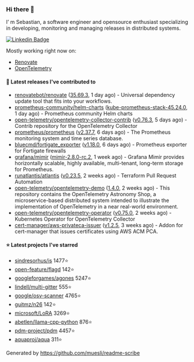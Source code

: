 ### Hi there 👋

I’ m Sebastian, a software engineer and opensource enthusiast specializing in developing, monitoring and managing releases in distributed systems.

[![Linkedin Badge](https://img.shields.io/badge/-LinkedIn-blue?style=flat&logo=Linkedin&logoColor=white&link=https://www.linkedin.com/in/sebastian-poxhofer/)](https://www.linkedin.com/in/sebastian-poxhofer/)

Mostly working right now on:
- [Renovate](https://github.com/renovatebot/renovate)
- [OpenTelemetry](https://github.com/open-telemetry)



#### 🚀 Latest releases I've contributed to

- [renovatebot/renovate](https://github.com/renovatebot/renovate) ([35.69.3](https://github.com/renovatebot/renovate/releases/tag/35.69.3), 1 day ago) - Universal dependency update tool that fits into your workflows.
- [prometheus-community/helm-charts](https://github.com/prometheus-community/helm-charts) ([kube-prometheus-stack-45.24.0](https://github.com/prometheus-community/helm-charts/releases/tag/kube-prometheus-stack-45.24.0), 1 day ago) - Prometheus community Helm charts
- [open-telemetry/opentelemetry-collector-contrib](https://github.com/open-telemetry/opentelemetry-collector-contrib) ([v0.76.3](https://github.com/open-telemetry/opentelemetry-collector-contrib/releases/tag/v0.76.3), 5 days ago) - Contrib repository for the OpenTelemetry Collector
- [prometheus/prometheus](https://github.com/prometheus/prometheus) ([v2.37.7](https://github.com/prometheus/prometheus/releases/tag/v2.37.7), 6 days ago) - The Prometheus monitoring system and time series database.
- [bluecmd/fortigate_exporter](https://github.com/bluecmd/fortigate_exporter) ([v1.18.0](https://github.com/bluecmd/fortigate_exporter/releases/tag/v1.18.0), 6 days ago) - Prometheus exporter for Fortigate firewalls
- [grafana/mimir](https://github.com/grafana/mimir) ([mimir-2.8.0-rc.2](https://github.com/grafana/mimir/releases/tag/mimir-2.8.0-rc.2), 1 week ago) - Grafana Mimir provides horizontally scalable, highly available, multi-tenant, long-term storage for Prometheus.
- [runatlantis/atlantis](https://github.com/runatlantis/atlantis) ([v0.23.5](https://github.com/runatlantis/atlantis/releases/tag/v0.23.5), 2 weeks ago) - Terraform Pull Request Automation
- [open-telemetry/opentelemetry-demo](https://github.com/open-telemetry/opentelemetry-demo) ([1.4.0](https://github.com/open-telemetry/opentelemetry-demo/releases/tag/1.4.0), 2 weeks ago) - This repository contains the OpenTelemetry Astronomy Shop, a microservice-based distributed system intended to illustrate the implementation of OpenTelemetry in a near real-world environment.
- [open-telemetry/opentelemetry-operator](https://github.com/open-telemetry/opentelemetry-operator) ([v0.75.0](https://github.com/open-telemetry/opentelemetry-operator/releases/tag/v0.75.0), 2 weeks ago) - Kubernetes Operator for OpenTelemetry Collector
- [cert-manager/aws-privateca-issuer](https://github.com/cert-manager/aws-privateca-issuer) ([v1.2.5](https://github.com/cert-manager/aws-privateca-issuer/releases/tag/v1.2.5), 3 weeks ago) - Addon for cert-manager that issues certificates using AWS ACM PCA.

#### ⭐ Latest projects I've starred

- [sindresorhus/is](https://github.com/sindresorhus/is) 1477⭐
- [open-feature/flagd](https://github.com/open-feature/flagd) 142⭐
- [googleforgames/agones](https://github.com/googleforgames/agones) 5247⭐
- [lindell/multi-gitter](https://github.com/lindell/multi-gitter) 555⭐
- [google/osv-scanner](https://github.com/google/osv-scanner) 4765⭐
- [guitmz/n26](https://github.com/guitmz/n26) 142⭐
- [microsoft/LoRA](https://github.com/microsoft/LoRA) 3269⭐
- [abetlen/llama-cpp-python](https://github.com/abetlen/llama-cpp-python) 876⭐
- [pdm-project/pdm](https://github.com/pdm-project/pdm) 4457⭐
- [aquaproj/aqua](https://github.com/aquaproj/aqua) 311⭐



Generated by https://github.com/muesli/readme-scribe
